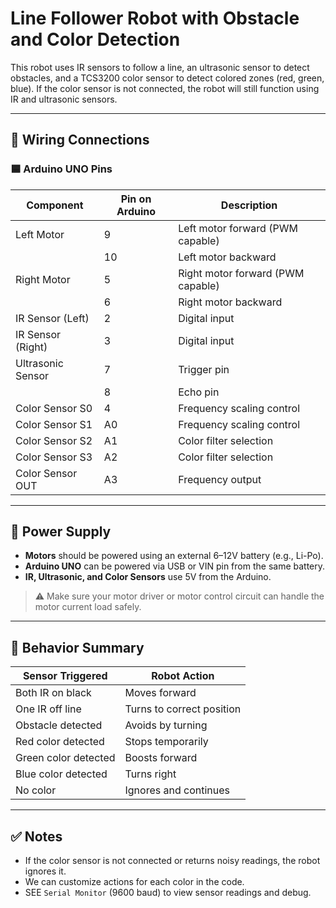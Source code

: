 
# Line Follower Robot with Obstacle and Color Detection

This robot uses IR sensors to follow a line, an ultrasonic sensor to detect obstacles, and a TCS3200 color sensor to detect colored zones (red, green, blue). If the color sensor is not connected, the robot will still function using IR and ultrasonic sensors.

---

## 🔌 Wiring Connections

### 🟦 Arduino UNO Pins

| Component          | Pin on Arduino | Description                         |
|-------------------|----------------|-------------------------------------|
| Left Motor        | 9              | Left motor forward (PWM capable)    |
|                   | 10             | Left motor backward                 |
| Right Motor       | 5              | Right motor forward (PWM capable)   |
|                   | 6              | Right motor backward                |
| IR Sensor (Left)  | 2              | Digital input                       |
| IR Sensor (Right) | 3              | Digital input                       |
| Ultrasonic Sensor | 7              | Trigger pin                         |
|                   | 8              | Echo pin                            |
| Color Sensor S0   | 4              | Frequency scaling control           |
| Color Sensor S1   | A0             | Frequency scaling control           |
| Color Sensor S2   | A1             | Color filter selection              |
| Color Sensor S3   | A2             | Color filter selection              |
| Color Sensor OUT  | A3             | Frequency output                    |

---

## 🔋 Power Supply

- **Motors** should be powered using an external 6–12V battery (e.g., Li-Po).
- **Arduino UNO** can be powered via USB or VIN pin from the same battery.
- **IR, Ultrasonic, and Color Sensors** use 5V from the Arduino.

> ⚠️ Make sure your motor driver or motor control circuit can handle the motor current load safely.

---

## 🧠 Behavior Summary

| Sensor Triggered    | Robot Action              |
|---------------------|---------------------------|
| Both IR on black    | Moves forward             |
| One IR off line     | Turns to correct position |
| Obstacle detected   | Avoids by turning         |
| Red color detected  | Stops temporarily         |
| Green color detected| Boosts forward            |
| Blue color detected | Turns right               |
| No color            | Ignores and continues     |

---

## ✅ Notes

- If the color sensor is not connected or returns noisy readings, the robot ignores it.
- We can customize actions for each color in the code.
- SEE `Serial Monitor` (9600 baud) to view sensor readings and debug.

